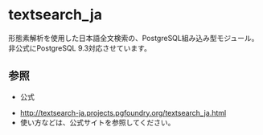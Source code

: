 textsearch_ja
====

形態素解析を使用した日本語全文検索の、PostgreSQL組み込み型モジュール。
非公式にPostgreSQL 9.3対応させています。

## 参照

* 公式
 - http://textsearch-ja.projects.pgfoundry.org/textsearch_ja.html
 - 使い方などは、公式サイトを参照してください。
